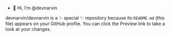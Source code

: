 - 👋 Hi, I’m @devnarvin


devnarvin/devnarvin is a ✨ special ✨ repository because its `README.md` (this file) appears on your GitHub profile.
You can click the Preview link to take a look at your changes.
